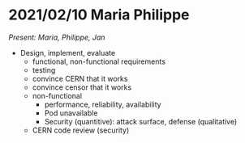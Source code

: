# 2021/02/10 Maria Philippe

*Present: Maria, Philippe, Jan*

* Design, implement, evaluate
  * functional, non-functional requirements
  * testing
  * convince CERN that it works
  * convince censor that it works
  * non-functional
    * performance, reliability, availability
    * Pod unavailable
    * Security (quantitive): attack surface, defense (qualitative)
  * CERN code review (security)

